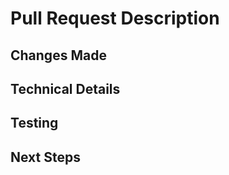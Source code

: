 # Pull Request Description

## Changes Made
<!-- List the major changes you've made -->

## Technical Details
<!-- Provide technical implementation details -->

## Testing
<!-- Describe how these changes have been tested -->

## Next Steps
<!-- List any follow-up work or related tasks -->

<!--
This template will be automatically populated when using GitHub Copilot.
You can also manually fill in the sections above.
-->

